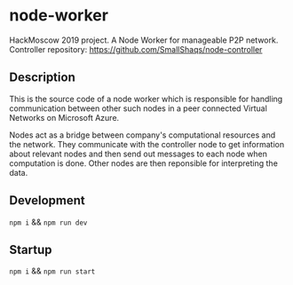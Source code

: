 # node-worker
HackMoscow 2019 project. A Node Worker for manageable P2P network. Controller repository: https://github.com/SmallShaqs/node-controller

## Description

This is the source code of a node worker which is responsible for handling communication
between other such nodes in a peer connected Virtual Networks on Microsoft Azure.

Nodes act as a bridge between company's computational resources and the network. They communicate with the controller node
to get information about relevant nodes and then send out messages to each node when computation is done. Other nodes are then
reponsible for interpreting the data.

## Development

`npm i` && `npm run dev`

## Startup

`npm i` && `npm run start`
